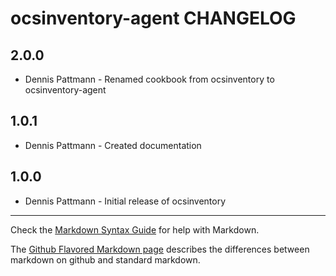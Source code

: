 ocsinventory-agent CHANGELOG
============================

2.0.0
-----
- Dennis Pattmann - Renamed cookbook from ocsinventory to ocsinventory-agent

1.0.1
-----
- Dennis Pattmann - Created documentation

1.0.0
-----
- Dennis Pattmann - Initial release of ocsinventory

- - -
Check the [Markdown Syntax Guide](http://daringfireball.net/projects/markdown/syntax) for help with Markdown.

The [Github Flavored Markdown page](http://github.github.com/github-flavored-markdown/) describes the differences between markdown on github and standard markdown.
